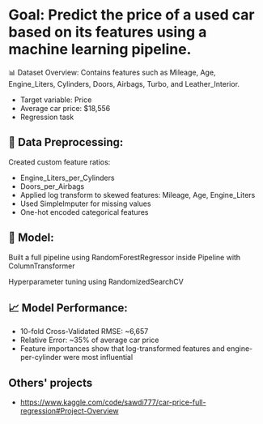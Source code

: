 # Goal: Predict the price of a used car based on its features using a machine learning pipeline.

📊 Dataset Overview:
Contains features such as Mileage, Age, Engine_Liters, Cylinders, Doors, Airbags, Turbo, and Leather_Interior.

- Target variable: Price
- Average car price: $18,556
- Regression task

## 🔧 Data Preprocessing:
Created custom feature ratios:

- Engine_Liters_per_Cylinders
- Doors_per_Airbags
- Applied log transform to skewed features: Mileage, Age, Engine_Liters
- Used SimpleImputer for missing values
- One-hot encoded categorical features

## 🧠 Model:
Built a full pipeline using RandomForestRegressor inside Pipeline with ColumnTransformer

Hyperparameter tuning using RandomizedSearchCV

## 📈 Model Performance:
- 10-fold Cross-Validated RMSE: ~6,657
- Relative Error: ~35% of average car price
- Feature importances show that log-transformed features and engine-per-cylinder were most influential

## Others' projects
- https://www.kaggle.com/code/sawdi777/car-price-full-regression#Project-Overview
